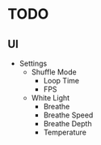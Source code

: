 # TODO

## UI
- Settings
  - Shuffle Mode
    - Loop Time
    - FPS
  - White Light
    - Breathe
    - Breathe Speed
    - Breathe Depth
    - Temperature